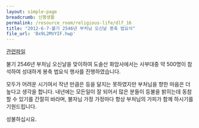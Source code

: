 ```yaml
--- 
layout: simple-page 
breadcrumb: 신행생활 
permalink: /resource_room/religious-life/dlf_16
title: "2012-6-7-불기 2546년 부처님 오신날 봉축 법요식"
file_url: 'Bx9L2MVYIF.hwp'
--- 
```


[관련파일](/resource_room/religious-life/files/Bx9L2MVYIF.hwp)

불기 2546년 부처님 오신날을 맞이하여 도솔산 화암사에서는 사부대중 약 500명이 참석하여 성대하게 봉축 법요식 행사를 진행하였습니다.

모두가 어려운 시기여서 작년 만큼은 등을 달지는 못하였지만 부처님을 향한 마음은 더 높다고 생각을 합니다. 내년에는 모든일이 잘 되어서 많은 분들이 등불을 밝히는데 동참할 수 있기를 간절히 바라며, 불자님 가정 가정마다 항상 부처님의 가피가 함께 하시기를 기원드립니다.

성불하십시요.
